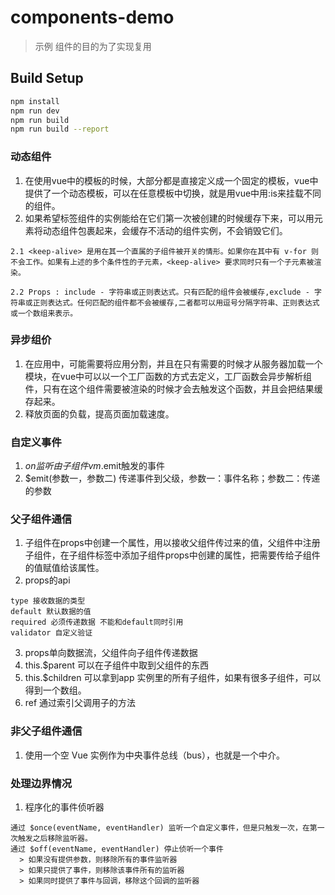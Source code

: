 # components-demo

> 示例 组件的目的为了实现复用

## Build Setup

``` bash
npm install
npm run dev
npm run build
npm run build --report
```

### 动态组件
  1. 在使用vue中的模板的时候，大部分都是直接定义成一个固定的模板，vue中提供了一个动态模板，可以在任意模板中切换，就是用vue中<component>用:is来挂载不同的组件。
  2. 如果希望标签组件的实例能给在它们第一次被创建的时候缓存下来，可以用<keep-alive>元素将动态组件包裹起来，会缓存不活动的组件实例，不会销毁它们。
    
    2.1 <keep-alive> 是用在其一个直属的子组件被开关的情形。如果你在其中有 v-for 则不会工作。如果有上述的多个条件性的子元素，<keep-alive> 要求同时只有一个子元素被渲染。

    2.2 Props : include - 字符串或正则表达式。只有匹配的组件会被缓存,exclude - 字符串或正则表达式。任何匹配的组件都不会被缓存,二者都可以用逗号分隔字符串、正则表达式或一个数组来表示。

### 异步组价
  1. 在应用中，可能需要将应用分割，并且在只有需要的时候才从服务器加载一个模块，在vue中可以以一个工厂函数的方式去定义，工厂函数会异步解析组件，只有在这个组件需要被渲染的时候才会去触发这个函数，并且会把结果缓存起来。
  2. 释放页面的负载，提高页面加载速度。
### 自定义事件
  1. $on 监听由子组件vm.$emit触发的事件
  2. $emit(参数一，参数二) 传递事件到父级，参数一：事件名称；参数二：传递的参数
### 父子组件通信
  1. 子组件在props中创建一个属性，用以接收父组件传过来的值，父组件中注册子组件，在子组件标签中添加子组件props中创建的属性，把需要传给子组件的值赋值给该属性。
  2. props的api

    type 接收数据的类型
    default 默认数据的值
    required 必须传递数据 不能和default同时引用
    validator 自定义验证
    
  3. props单向数据流，父组件向子组件传递数据
  4. this.$parent 可以在子组件中取到父组件的东西
  5. this.$children 可以拿到app 实例里的所有子组件，如果有很多子组件，可以得到一个数组。
  6. ref 通过索引父调用子的方法

### 非父子组件通信
  1. 使用一个空 Vue 实例作为中央事件总线（bus），也就是一个中介。

### 处理边界情况
  1. 程序化的事件侦听器

    通过 $once(eventName, eventHandler) 监听一个自定义事件，但是只触发一次，在第一次触发之后移除监听器。
    通过 $off(eventName, eventHandler) 停止侦听一个事件
      > 如果没有提供参数，则移除所有的事件监听器
      > 如果只提供了事件，则移除该事件所有的监听器
      > 如果同时提供了事件与回调，移除这个回调的监听器
